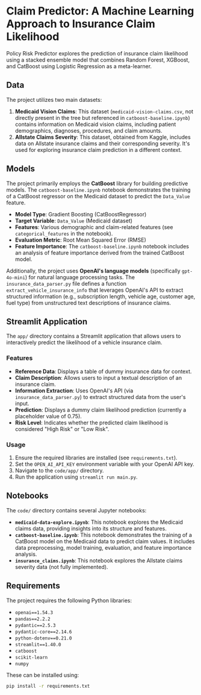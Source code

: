 # Claim Predictor: A Machine Learning Approach to Insurance Claim Likelihood

Policy Risk Predictor explores the prediction of insurance claim likelihood using a stacked ensemble model that combines Random Forest, XGBoost, and CatBoost using Logistic Regression as a meta-learner.

## Data

The project utilizes two main datasets:

1.  **Medicaid Vision Claims**: This dataset (`medicaid-vision-claims.csv`, not directly present in the tree but referenced in `catboost-baseline.ipynb`) contains information on Medicaid vision claims, including patient demographics, diagnoses, procedures, and claim amounts.
2.  **Allstate Claims Severity**: This dataset, obtained from Kaggle, includes data on Allstate insurance claims and their corresponding severity. It's used for exploring insurance claim prediction in a different context.

## Models

The project primarily employs the **CatBoost** library for building predictive models. The `catboost-baseline.ipynb` notebook demonstrates the training of a CatBoost regressor on the Medicaid dataset to predict the `Data_Value` feature.

-   **Model Type**: Gradient Boosting (CatBoostRegressor)
-   **Target Variable**: `Data_Value` (Medicaid dataset)
-   **Features**: Various demographic and claim-related features (see `categorical_features` in the notebook).
-   **Evaluation Metric**: Root Mean Squared Error (RMSE)
-   **Feature Importance**: The `catboost-baseline.ipynb` notebook includes an analysis of feature importance derived from the trained CatBoost model.

Additionally, the project uses **OpenAI's language models** (specifically `gpt-4o-mini`) for natural language processing tasks. The `insurance_data_parser.py` file defines a function `extract_vehicle_insurance_info` that leverages OpenAI's API to extract structured information (e.g., subscription length, vehicle age, customer age, fuel type) from unstructured text descriptions of insurance claims.

## Streamlit Application

The `app/` directory contains a Streamlit application that allows users to interactively predict the likelihood of a vehicle insurance claim.

### Features

-   **Reference Data**: Displays a table of dummy insurance data for context.
-   **Claim Description**: Allows users to input a textual description of an insurance claim.
-   **Information Extraction**: Uses OpenAI's API (via `insurance_data_parser.py`) to extract structured data from the user's input.
-   **Prediction**: Displays a dummy claim likelihood prediction (currently a placeholder value of 0.75).
-   **Risk Level**: Indicates whether the predicted claim likelihood is considered "High Risk" or "Low Risk".

### Usage

1.  Ensure the required libraries are installed (see `requirements.txt`).
2.  Set the `OPEN_AI_API_KEY` environment variable with your OpenAI API key.
3.  Navigate to the `code/app/` directory.
4.  Run the application using `streamlit run main.py`.

## Notebooks

The `code/` directory contains several Jupyter notebooks:

-   **`medicaid-data-explore.ipynb`**: This notebook explores the Medicaid claims data, providing insights into its structure and features.
-   **`catboost-baseline.ipynb`**: This notebook demonstrates the training of a CatBoost model on the Medicaid data to predict claim values. It includes data preprocessing, model training, evaluation, and feature importance analysis.
-   **`insurance_claims.ipynb`**: This notebook explores the Allstate claims severity data (not fully implemented).

## Requirements

The project requires the following Python libraries:

-   `openai==1.54.3`
-   `pandas==2.2.2`
-   `pydantic==2.5.3`
-   `pydantic-core==2.14.6`
-   `python-dotenv==0.21.0`
-   `streamlit==1.40.0`
-   `catboost`
-   `scikit-learn`
-   `numpy`

These can be installed using:

```bash
pip install -r requirements.txt
